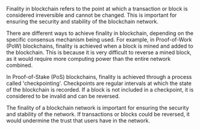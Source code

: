 Finality in blockchain refers to the point at which a transaction or block is considered irreversible and cannot be changed. This is important for ensuring the security and stability of the blockchain network.

There are different ways to achieve finality in blockchain, depending on the specific consensus mechanism being used. For example, in Proof-of-Work (PoW) blockchains, finality is achieved when a block is mined and added to the blockchain. This is because it is very difficult to reverse a mined block, as it would require more computing power than the entire network combined.

In Proof-of-Stake (PoS) blockchains, finality is achieved through a process called 'checkpointing'. Checkpoints are regular intervals at which the state of the blockchain is recorded. If a block is not included in a checkpoint, it is considered to be invalid and can be reversed.

The finality of a blockchain network is important for ensuring the security and stability of the network. If transactions or blocks could be reversed, it would undermine the trust that users have in the network.
